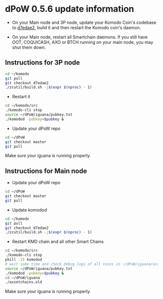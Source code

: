 # dPoW 0.5.6 update information

- On your Main node and 3P node, update your Komodo Coin's codebase to [d7edae2](https://github.com/KomodoPlatform/komodo/tree/d7edae28b8f49de5c4ae6f7ab24b29fc5ab14320), build it and then restart the Komodo coin's daemon.

- On your Main node, restart all Smartchain daemons. If you still have OOT, COQUICASH, AXO or BTCH running on your main node, you may shut them down.

## Instructions for 3P node

```bash
cd ~/komodo
git pull
git checkout d7edae2
./zcutil/build.sh -j$(expr $(nproc) - 1)
```

- Restart it

```bash
cd ~/komodo/src
./komodo-cli stop
source ~/dPoW/iguana/pubkey.txt
./komodod -pubkey=$pubkey &
```

- Update your dPoW repo

```bash
cd ~/dPoW
git checkout master
git pull
```

Make sure your iguana is running properly.

## Instructions for Main node

- Update your dPoW repo

```bash
cd ~/dPoW
git checkout master
git pull
```

- Update komodod

```bash
cd ~/komodo
git pull
git checkout d7edae2
./zcutil/build.sh -j$(expr $(nproc) - 1)
```

- Restart KMD chain and all other Smart Chains

```bash
cd ~/komodo/src
./komodo-cli stop
pkill -15 komodod
# wait some time and check debug logs of all coins in ~/dPoW/iguana/assetchains.old to make sure they are shutdown before proceeding to the next step 
source ~/dPoW/iguana/pubkey.txt
./komodod -pubkey=$pubkey &
cd ~/dPoW/iguana
./assetchains.old
```

Make sure your iguana is running properly.
